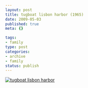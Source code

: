 ```yaml
--- 
layout: post
title: tugboat lisbon harbor (1965)
date: 2009-05-03
published: true
meta: {}

tags: 
- family
type: post
categories: 
- archive
- family
status: publish
---
```

[![tugboat lisbon harbor](http://media.eick.us/2011/05/334321694_48ebdc2bd2.jpg)](http://www.flickr.com/photos/19429588@N00/334321694 "View 'tugboat lisbon harbor' on Flickr.com")
